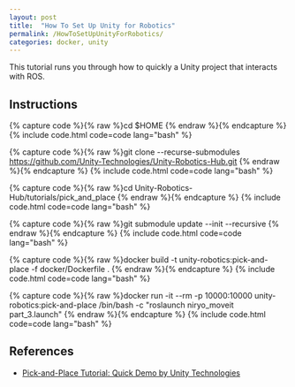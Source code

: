 ```yaml
---
layout: post
title:  "How To Set Up Unity for Robotics" 
permalink: /HowToSetUpUnityForRobotics/
categories: docker, unity
---
```


This tutorial runs you through how to quickly a Unity project that interacts with ROS.

## **Instructions**

{% capture code %}{% raw %}cd $HOME
{% endraw %}{% endcapture %}
{% include code.html code=code lang="bash" %}

{% capture code %}{% raw %}git clone --recurse-submodules https://github.com/Unity-Technologies/Unity-Robotics-Hub.git
{% endraw %}{% endcapture %}
{% include code.html code=code lang="bash" %}

{% capture code %}{% raw %}cd Unity-Robotics-Hub/tutorials/pick_and_place
{% endraw %}{% endcapture %}
{% include code.html code=code lang="bash" %}

{% capture code %}{% raw %}git submodule update --init --recursive
{% endraw %}{% endcapture %}
{% include code.html code=code lang="bash" %}

{% capture code %}{% raw %}docker build -t unity-robotics:pick-and-place -f docker/Dockerfile .
{% endraw %}{% endcapture %}
{% include code.html code=code lang="bash" %}

{% capture code %}{% raw %}docker run -it --rm -p 10000:10000 unity-robotics:pick-and-place /bin/bash -c "roslaunch niryo_moveit part_3.launch"
{% endraw %}{% endcapture %}
{% include code.html code=code lang="bash" %}

## **References**

- [Pick-and-Place Tutorial: Quick Demo by Unity Technologies](https://github.com/Unity-Technologies/Unity-Robotics-Hub/blob/main/tutorials/pick_and_place/quick_demo.md)